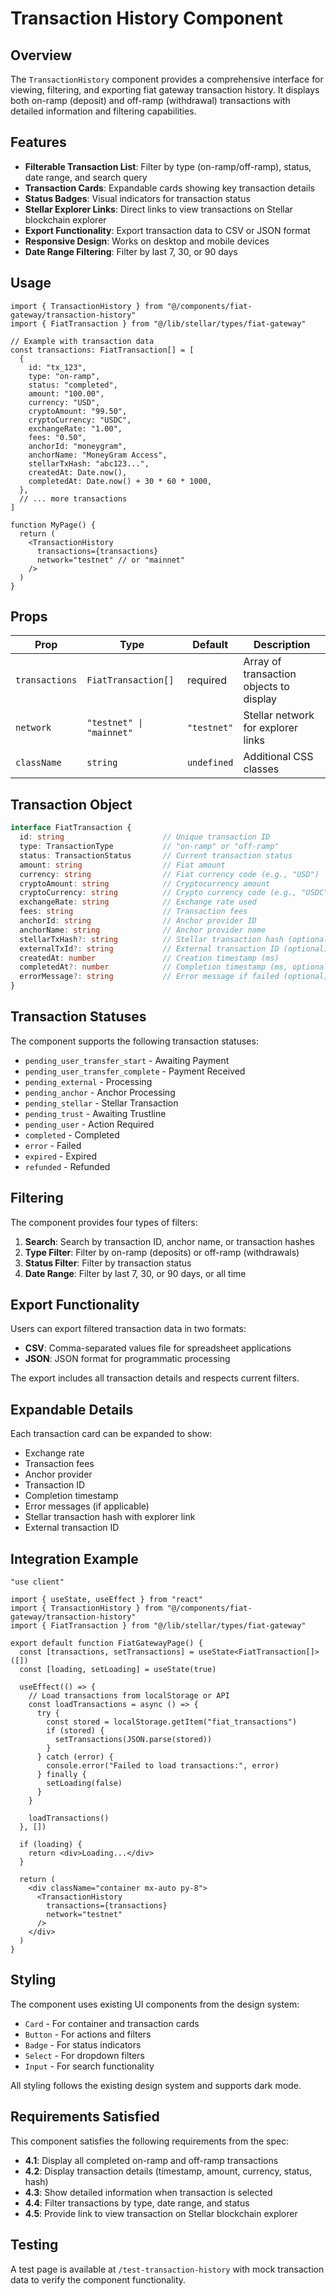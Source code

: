 # Transaction History Component

## Overview

The `TransactionHistory` component provides a comprehensive interface for viewing, filtering, and exporting fiat gateway transaction history. It displays both on-ramp (deposit) and off-ramp (withdrawal) transactions with detailed information and filtering capabilities.

## Features

- **Filterable Transaction List**: Filter by type (on-ramp/off-ramp), status, date range, and search query
- **Transaction Cards**: Expandable cards showing key transaction details
- **Status Badges**: Visual indicators for transaction status
- **Stellar Explorer Links**: Direct links to view transactions on Stellar blockchain explorer
- **Export Functionality**: Export transaction data to CSV or JSON format
- **Responsive Design**: Works on desktop and mobile devices
- **Date Range Filtering**: Filter by last 7, 30, or 90 days

## Usage

```tsx
import { TransactionHistory } from "@/components/fiat-gateway/transaction-history"
import { FiatTransaction } from "@/lib/stellar/types/fiat-gateway"

// Example with transaction data
const transactions: FiatTransaction[] = [
  {
    id: "tx_123",
    type: "on-ramp",
    status: "completed",
    amount: "100.00",
    currency: "USD",
    cryptoAmount: "99.50",
    cryptoCurrency: "USDC",
    exchangeRate: "1.00",
    fees: "0.50",
    anchorId: "moneygram",
    anchorName: "MoneyGram Access",
    stellarTxHash: "abc123...",
    createdAt: Date.now(),
    completedAt: Date.now() + 30 * 60 * 1000,
  },
  // ... more transactions
]

function MyPage() {
  return (
    <TransactionHistory 
      transactions={transactions}
      network="testnet" // or "mainnet"
    />
  )
}
```

## Props

| Prop | Type | Default | Description |
|------|------|---------|-------------|
| `transactions` | `FiatTransaction[]` | required | Array of transaction objects to display |
| `network` | `"testnet" \| "mainnet"` | `"testnet"` | Stellar network for explorer links |
| `className` | `string` | `undefined` | Additional CSS classes |

## Transaction Object

```typescript
interface FiatTransaction {
  id: string                      // Unique transaction ID
  type: TransactionType           // "on-ramp" or "off-ramp"
  status: TransactionStatus       // Current transaction status
  amount: string                  // Fiat amount
  currency: string                // Fiat currency code (e.g., "USD")
  cryptoAmount: string            // Cryptocurrency amount
  cryptoCurrency: string          // Crypto currency code (e.g., "USDC")
  exchangeRate: string            // Exchange rate used
  fees: string                    // Transaction fees
  anchorId: string                // Anchor provider ID
  anchorName: string              // Anchor provider name
  stellarTxHash?: string          // Stellar transaction hash (optional)
  externalTxId?: string           // External transaction ID (optional)
  createdAt: number               // Creation timestamp (ms)
  completedAt?: number            // Completion timestamp (ms, optional)
  errorMessage?: string           // Error message if failed (optional)
}
```

## Transaction Statuses

The component supports the following transaction statuses:

- `pending_user_transfer_start` - Awaiting Payment
- `pending_user_transfer_complete` - Payment Received
- `pending_external` - Processing
- `pending_anchor` - Anchor Processing
- `pending_stellar` - Stellar Transaction
- `pending_trust` - Awaiting Trustline
- `pending_user` - Action Required
- `completed` - Completed
- `error` - Failed
- `expired` - Expired
- `refunded` - Refunded

## Filtering

The component provides four types of filters:

1. **Search**: Search by transaction ID, anchor name, or transaction hashes
2. **Type Filter**: Filter by on-ramp (deposits) or off-ramp (withdrawals)
3. **Status Filter**: Filter by transaction status
4. **Date Range**: Filter by last 7, 30, or 90 days, or all time

## Export Functionality

Users can export filtered transaction data in two formats:

- **CSV**: Comma-separated values file for spreadsheet applications
- **JSON**: JSON format for programmatic processing

The export includes all transaction details and respects current filters.

## Expandable Details

Each transaction card can be expanded to show:

- Exchange rate
- Transaction fees
- Anchor provider
- Transaction ID
- Completion timestamp
- Error messages (if applicable)
- Stellar transaction hash with explorer link
- External transaction ID

## Integration Example

```tsx
"use client"

import { useState, useEffect } from "react"
import { TransactionHistory } from "@/components/fiat-gateway/transaction-history"
import { FiatTransaction } from "@/lib/stellar/types/fiat-gateway"

export default function FiatGatewayPage() {
  const [transactions, setTransactions] = useState<FiatTransaction[]>([])
  const [loading, setLoading] = useState(true)

  useEffect(() => {
    // Load transactions from localStorage or API
    const loadTransactions = async () => {
      try {
        const stored = localStorage.getItem("fiat_transactions")
        if (stored) {
          setTransactions(JSON.parse(stored))
        }
      } catch (error) {
        console.error("Failed to load transactions:", error)
      } finally {
        setLoading(false)
      }
    }

    loadTransactions()
  }, [])

  if (loading) {
    return <div>Loading...</div>
  }

  return (
    <div className="container mx-auto py-8">
      <TransactionHistory 
        transactions={transactions}
        network="testnet"
      />
    </div>
  )
}
```

## Styling

The component uses existing UI components from the design system:

- `Card` - For container and transaction cards
- `Button` - For actions and filters
- `Badge` - For status indicators
- `Select` - For dropdown filters
- `Input` - For search functionality

All styling follows the existing design system and supports dark mode.

## Requirements Satisfied

This component satisfies the following requirements from the spec:

- **4.1**: Display all completed on-ramp and off-ramp transactions
- **4.2**: Display transaction details (timestamp, amount, currency, status, hash)
- **4.3**: Show detailed information when transaction is selected
- **4.4**: Filter transactions by type, date range, and status
- **4.5**: Provide link to view transaction on Stellar blockchain explorer

## Testing

A test page is available at `/test-transaction-history` with mock transaction data to verify the component functionality.
